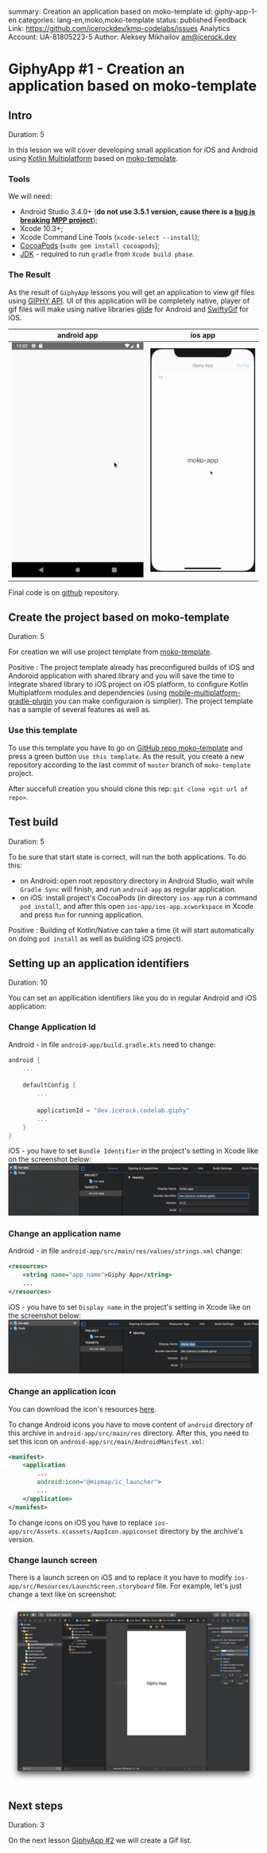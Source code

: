 summary: Creation an application based on moko-template
id: giphy-app-1-en
categories: lang-en,moko,moko-template
status: published
Feedback Link: https://github.com/icerockdev/kmp-codelabs/issues
Analytics Account: UA-81805223-5
Author: Aleksey Mikhailov <am@icerock.dev>

# GiphyApp #1 - Creation an application based on moko-template
## Intro
Duration: 5

In this lesson we will cover developing small application for iOS and Android using [Kotlin Multiplatform](https://kotlinlang.org/docs/reference/multiplatform.html) based on [moko-template](https://github.com/icerockdev/moko-template).

### Tools
We will need: 
- Android Studio 3.4.0+ (**do not use 3.5.1 version, cause there is a [bug is breaking MPP project](https://youtrack.jetbrains.com/issue/KT-34143)**);
- Xcode 10.3+;
- Xcode Command Line Tools (`xcode-select --install`);
- [CocoaPods](https://cocoapods.org/) (`sudo gem install cocoapods`);
- [JDK](https://www.oracle.com/technetwork/java/javase/downloads/jdk8-downloads-2133151.html) - required to run `gradle` from `Xcode build phase`.

### The Result
As the result of `GiphyApp` lessons you will get an application to view gif files using [GIPHY API](https://developers.giphy.com/docs/api). 
UI of this application will be completely native, player of gif files will make using native libraries [glide](https://github.com/bumptech/glide) for Android and [SwiftyGif](https://github.com/kirualex/SwiftyGif) for iOS.

|android app|ios app|
|---|---|
|![giphy-android-app](assets/giphy-android-app.webp)|![giphy-ios-app](assets/giphy-ios-app.webp)|

Final code is on [github](https://github.com/Alex009/giphy-mobile) repository.

## Create the project based on moko-template
Duration: 5

For creation we will use project template from [moko-template](https://github.com/icerockdev/moko-template). 

Positive
: The project template already has preconfigured builds of iOS and Andoroid application with shared library and you will save the time to integrate shared library to iOS project on iOS platform, to configure Kotlin Multiplatform modules and dependencies (using [mobile-multiplatform-gradle-plugin](https://github.com/icerockdev/mobile-multiplatform-gradle-plugin) you can make configuraion is simplier). 
The project template has a sample of several features as well as. 

### Use this template
To use this template you have to go on [GitHub repo moko-template](https://github.com/icerockdev/moko-template) and press a green button `Use this template`. As the result, you create a new repository according to the last commit of  `master` branch of `moko-template` project.

After succefull creation you should clone this rep:  `git clone <git url of repo>`.

## Test build
Duration: 5

To be sure that start state is correct, will run the both applications. To do this: 
- on Android: open root repository directory in Android Studio, wait while `Gradle Sync` will finish, and run `android-app` as regular application. 
- on iOS: install project's CocoaPods (in directory `ios-app` run a command `pod install`, and after this open `ios-app/ios-app.xcworkspace` in Xcode and press `Run` for running application. 

Positive
: Building of Kotlin/Native can take a time (it will start automatically on doing `pod install` as well as building iOS project). 

## Setting up an application identifiers 
Duration: 10

You can set an appllication identifiers like you do in regular Android and iOS application: 

### Change Appliсation Id
Android - in file `android-app/build.gradle.kts` need to change:
```kotlin
android {
    ...

    defaultConfig {
        ...
        
        applicationId = "dev.icerock.codelab.giphy"
        ...
    }
}
```
iOS - you have to set `Bundle Identifier` in the project's setting in Xcode like on the screenshot below:  
![Xcode bundle identifier](assets/giphy-1-1.png)

### Change an application name 
Android - in file `android-app/src/main/res/values/strings.xml` change:
```xml
<resources>
    <string name="app_name">Giphy App</string>
    ...
</resources>
```
iOS - you have to set `Display name` in the project's setting in Xcode like on the screenshot below:  
![Xcode display name](assets/giphy-1-2.png)

### Change an application icon
You can download the icon's resources [here](assets/giphy-1-icons.zip).  

To change Android icons you have to move content of `android` directory of this archive in `android-app/src/main/res` directory. After this, you need to set this icon on `android-app/src/main/AndroidManifest.xml`:

```xml
<manifest>
    <application
        ...
        android:icon="@mipmap/ic_launcher">
        ...
    </application>
</manifest>
```
To change icons on iOS you have to replace `ios-app/src/Assets.xcassets/AppIcon.appiconset` directory by the archive's version. 

### Change launch screen 
There is a launch screen on iOS and to replace it you have to modify `ios-app/src/Resources/LaunchScreen.storyboard` file. For example, let's just change a text like on screenshot: 

![change launch screen](assets/giphy-1-3.png)

## Next steps 
Duration: 3

On the next lesson [GiphyApp #2](https://codelabs.kmp.icerock.dev/codelabs/giphy-app-2) we will create a Gif list. 
